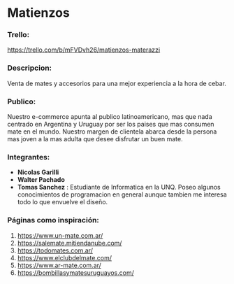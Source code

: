 # Matienzos

### Trello:
https://trello.com/b/mFVDvh26/matienzos-materazzi

### Descripcion:
Venta de mates y accesorios para una mejor experiencia a la hora de cebar.

### Publico:
Nuestro e-commerce apunta al publico latinoamericano, mas que nada centrado en Argentina y Uruguay
por ser los paises que mas consumen mate en el mundo. Nuestro margen de clientela abarca desde 
la persona mas joven a la mas adulta que desee disfrutar un buen mate.

### Integrantes: 
- **Nicolas Garilli** 
- **Walter Pachado** 
- **Tomas Sanchez** : Estudiante de Informatica en la UNQ. Poseo algunos conocimientos de programacion en general aunque tambien me interesa todo lo que envuelve el diseño.

### Páginas como inspiración: 
1. https://www.un-mate.com.ar/
2. https://salemate.mitiendanube.com/
3. https://todomates.com.ar/
4. https://www.elclubdelmate.com/
5. https://www.ar-mate.com.ar/
6. https://bombillasymatesuruguayos.com/